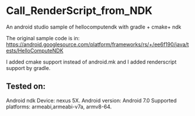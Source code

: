 # Call_RenderScript_from_NDK
An android studio sample of hellocomputendk with gradle + cmake+ ndk

The original sample code is in: 
https://android.googlesource.com/platform/frameworks/rs/+/ee6f190/java/tests/HelloComputeNDK

I added cmake support instead of android.mk and I added renderscript support by gradle. 

## Tested on: 
Android ndk 
Device: nexus 5X. 
Android version: Android 7.0
Supported platforms: armeabi,armeabi-v7a, armv8-64.




